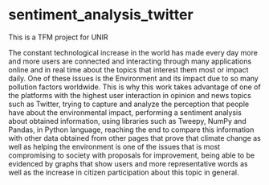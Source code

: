 # sentiment_analysis_twitter
This is a TFM project for UNIR


The constant technological increase in the world has made every day more and more users
are connected and interacting through many applications online and in real time about the
topics that interest them most or impact daily. One of these issues is the Environment and its
impact due to so many pollution factors worldwide. This is why this work takes advantage of
one of the platforms with the highest user interaction in opinion and news topics such as
Twitter, trying to capture and analyze the perception that people have about the
environmental impact, performing a sentiment analysis about obtained information, using
libraries such as Tweepy, NumPy and Pandas, in Python language, reaching the end to
compare this information with other data obtained from other pages that prove that climate
change as well as helping the environment is one of the issues that is most compromising to
society with proposals for improvement, being able to be evidenced by graphs that show
users and more representative words as well as the increase in citizen participation about
this topic in general.
